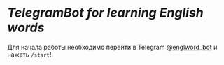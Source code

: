 # *TelegramBot for learning English words*

Для начала работы необходимо перейти в Telegram [@englword_bot](t.me/englword_bot) и нажать `/start`!
